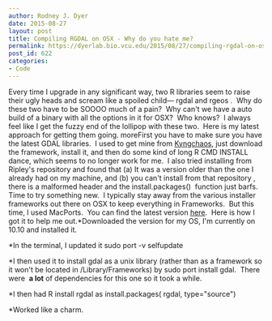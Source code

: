 ```yaml
---
author: Rodney J. Dyer
date: 2015-08-27
layout: post
title: Compiling RGDAL on OSX - Why do you hate me?
permalink: https://dyerlab.bio.vcu.edu/2015/08/27/compiling-rgdal-on-osx-why-do-you-hate-me/index.html
post_id: 622
categories: 
- Code
---
```

Every time I upgrade in any significant way, two R libraries seem to raise their ugly heads and scream like a spoiled child—
rgdal and 
rgeos .  Why do these two have to be SOOOO much of a pain?  Why can't we have a auto build of a binary with all the options in it for OSX?  Who knows?  I always feel like I get the fuzzy end of the lollipop with these two.  Here is my latest approach for getting them going.
moreFirst you have to make sure you have the latest GDAL libraries.  I used to get mine from 
[Kyngchaos](http://www.kyngchaos.com/software/frameworks), just download the framework, install it, and then do some kind of long 
R CMD INSTALL  dance, which seems to no longer work for me.  I also tried installing from Ripley's repository and found that (a) It was a version older than the one I already had on my machine, and (b) you can't install from that repository , there is a malformed header and the 
install.packages()  function just barfs.
Time to try something new.  I typically stay away from the various installer frameworks out there on OSX to keep everything in Frameworks.  But this time, I used MacPorts.  You can find the latest version 
[here](http://www.macports.org/).  Here is how I got it to help me out.*Downloaded the version for my OS, I'm currently on 10.10 and installed it.
	
*In the terminal, I updated it 
sudo port -v selfupdate
	
*I then used it to install gdal as a unix library (rather than as a framework so it won't be located in /Library/Frameworks) by 
sudo port install gdal.  There were 
**a lot**
 of dependencies for this one so it took a while.
	
*I then had R install rgdal as 
install.packages( rgdal, type="source")
	
*Worked like a charm.
